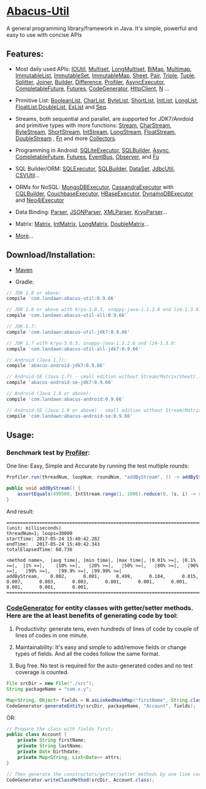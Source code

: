 # [Abacus-Util](http://www.landawn.com)

A general programming library/framework in Java. It's simple, powerful and easy to use with concise APIs


## Features:

* Most daily used APIs: [IOUtil][], [Multiset][], [LongMultiset][], [BiMap][], [Multimap][], [ImmutableList][], [ImmutableSet][], [ImmutableMap][], [Sheet][], [Pair][], [Triple][], [Tuple][], [Splitter][], [Joiner][], [Builder][], [Difference][], [Profiler][], [AsyncExecutor][], [CompletableFuture][], [Futures][], [CodeGenerator][], [HttpClient][], [N][] ...

* Primitive List: [BooleanList][], [CharList][], [ByteList][], [ShortList][], [IntList][], [LongList][], [FloatList][],[DoubleList][], [ExList][] and [Seq][].

* Streams, both sequential and parallel, are supported for JDK7/Anrdoid and primitive types with more functions: [Stream][], [CharStream][], [ByteStream][], [ShortStream][], [IntStream][], [LongStream][], [FloatStream][], [DoubleStream][] , [Fn][] and more [Collectors][].

* Programming in Android: [SQLiteExecutor][], [SQLBuilder][], [Async][], [CompletableFuture][], [Futures][], [EventBus][], [Observer][], and [Fu][]

* SQL Builder/ORM: [SQLExecutor][], [SQLBuilder][], [DataSet][], [JdbcUtil][], [CSVUtil][]...

* ORMs for NoSQL: [MongoDBExecutor][], [CassandraExecutor][] with [CQLBuilder][], [CouchbaseExecutor][], [HBaseExecutor][], [DynamoDBExecutor][] and [Neo4jExecutor][]

* Data Binding: [Parser][], [JSONParser][], [XMLParser][], [KryoParser][]...

* Matrix: [Matrix][], [IntMatrix][], [LongMatrix][], [DoubleMatrix][]...

* [More](http://www.landawn.com)...

## Download/Installation:

* [Maven](http://search.maven.org/#search%7Cga%7C1%7Cg%3A%22com.landawn%22)

* Gradle:
```gradle
// JDK 1.8 or above:
compile 'com.landawn:abacus-util:0.9.66'

// JDK 1.8 or above with kryo-3.0.3, snappy-java-1.1.2.6 and lz4-1.3.0:
compile 'com.landawn:abacus-util-all:0.9.66'

// JDK 1.7:
compile 'com.landawn:abacus-util-jdk7:0.9.66'

// JDK 1.7 with kryo-3.0.3, snappy-java-1.1.2.6 and lz4-1.3.0:
compile 'com.landawn:abacus-util-all-jdk7:0.9.66'

// Android (Java 1.7):
compile 'abacus-android-jdk7:0.9.66'

// Android-SE (Java 1.7) - small edition without Stream/Matrix/Sheet/...:
compile 'abacus-android-se-jdk7:0.9.66'

// Android (Java 1.8 or above):
compile 'com.landawn:abacus-android:0.9.66'

// Android-SE (Java 1.8 or above) - small edition without Stream/Matrix/Sheet/...:
compile 'com.landawn:abacus-android-se:0.9.66'
```

## Usage:

### Benchmark test by [Profiler][]:

One line: Easy, Simple and Accurate by running the test multiple rounds:
```java
Profiler.run(threadNum, loopNum, roundNum, "addByStream", () -> addByStream()).printResult();

public void addByStream() {
    assertEquals(499500, IntStream.range(1, 1000).reduce(0, (s, i) -> s += i));
}

```
And result:
```
========================================================================================================================
(unit: milliseconds)
threadNum=1; loops=30000
startTime: 2017-05-24 15:40:42.282
endTime:   2017-05-24 15:40:42.343
totalElapsedTime: 60.736

<method name>,  |avg time|, |min time|, |max time|, |0.01% >=|, |0.1% >=|,  |1% >=|,    |10% >=|,   |20% >=|,   |50% >=|,   |80% >=|,   |90% >=|,   |99% >=|,   |99.9% >=|, |99.99% >=|
addByStream,    0.002,      0.001,      0.499,      0.104,      0.015,      0.007,      0.003,      0.003,      0.001,      0.001,      0.001,      0.001,      0.001,      0.001,      
========================================================================================================================
```


### [CodeGenerator](http://www.landawn.com/api-docs/com/landawn/abacus/util/CodeGenerator.html) for entity classes with getter/setter methods. Here are the at least benefits of generating code by tool:

1. Productivity: generate tens, even hundreds of lines of code by couple of lines of codes in one minute.

2. Maintainability: It's easy and simple to add/remove fields or change types of fields. And all the codes follow the same format.

3. Bug free. No test is required for the auto-generated codes and no test coverage is counted. 

```java
File srcDir = new File("./src");
String packageName = "com.x.y";

Map<String, Object> fields = N.asLinkedHashMap("firstName", String.class, "lastName", String.class, "birthdate", Date.class, "attrs", "Map<String, List<java.sql.Date>>");
CodeGenerator.generateEntity(srcDir, packageName, "Account", fields);
```
OR:

```java
// Prepare the class with fields first:
public class Account {
    private String firstName;
    private String lastName;
    private Date birthdate;
    private Map<String, List<Date>> attrs;
}

// Then generate the constructors/getter/setter methods by one line code:
CodeGenerator.writeClassMethod(srcDir, Account.class);
```


[IOUtil]: http://www.landawn.com/IOUtil_view.html
[Multiset]: http://www.landawn.com/Multiset_view.html
[LongMultiset]: http://www.landawn.com/LongMultiset_view.html
[BiMap]: http://www.landawn.com/BiMap_view.html
[Multimap]: http://www.landawn.com/Multimap_view.html
[ImmutableList]: http://www.landawn.com/ImmutableList_view.html
[ImmutableSet]: http://www.landawn.com/ImmutableSet_view.html
[ImmutableMap]: http://www.landawn.com/ImmutableMap_view.html
[Sheet]: http://www.landawn.com/Sheet_view.html
[Pair]: http://www.landawn.com/Pair_view.html
[Triple]: http://www.landawn.com/Triple_view.html
[Tuple]: http://www.landawn.com/Tuple_view.html
[Splitter]: http://www.landawn.com/Splitter_view.html
[Joiner]: http://www.landawn.com/Joiner_view.html
[Builder]: http://www.landawn.com/Builder_view.html
[Difference]: http://www.landawn.com/Difference_view.html
[Profiler]: http://www.landawn.com/Profiler_view.html
[AsyncExecutor]: http://www.landawn.com/AsyncExecutor_view.html
[CompletableFuture]: http://www.landawn.com/CompletableFuture_view.html
[Futures]: http://www.landawn.com/Futures_view.html
[CodeGenerator]: http://www.landawn.com/CodeGenerator_view.html
[HttpClient]: http://www.landawn.com/HttpClient_view.html
[N]:http://www.landawn.com/N_view.html

[BooleanList]: http://www.landawn.com/BooleanList_view.html
[CharList]: http://www.landawn.com/CharList_view.html
[ByteList]: http://www.landawn.com/ByteList_view.html
[ShortList]: http://www.landawn.com/ShortList_view.html
[IntList]: http://www.landawn.com/IntList_view.html
[LongList]: http://www.landawn.com/LongList_view.html
[FloatList]: http://www.landawn.com/FloatList_view.html
[DoubleList]: http://www.landawn.com/DoubleList_view.html
[ExList]: http://www.landawn.com/ExList_view.html
[Seq]: http://www.landawn.com/Seq_view.html

[Stream]: http://www.landawn.com/Stream_view.html
[CharStream]: http://www.landawn.com/CharStream_view.html
[ByteStream]: http://www.landawn.com/ByteStream_view.html
[ShortStream]: http://www.landawn.com/ShortStream_view.html
[IntStream]: http://www.landawn.com/IntStream_view.html
[LongStream]: http://www.landawn.com/LongStream_view.html
[FloatStream]: http://www.landawn.com/FloatStream_view.html
[DoubleStream]: http://www.landawn.com/DoubleStream_view.html
[Fn]: http://www.landawn.com/Fn_view.html
[Collectors]: http://www.landawn.com/Collectors_view.html

[SQLiteExecutor]: http://www.landawn.com/SQLiteExecutor_view.html
[SQLBuilder]: http://www.landawn.com/SQLBuilder_view.html
[Async]: http://www.landawn.com/Async_Android_view.html
[CompletableFuture]: http://www.landawn.com/CompletableFuture_Android_view.html
[Futures]: http://www.landawn.com/Futures_Android_view.html
[EventBus]: http://www.landawn.com/EventBus_view.html
[Observer]: http://www.landawn.com/api-docs/com/landawn/abacus/android/util/Observer.html
[Fu]: http://www.landawn.com/Fu_view.html

[SQLExecutor]: http://www.landawn.com/SQLExecutor_view.html
[SQLBuilder]: http://www.landawn.com/SQLBuilder_view.html
[DataSet]: http://www.landawn.com/DataSet_view.html
[JdbcUtil]: http://www.landawn.com/JdbcUtil_view.html
[CSVUtil]: http://www.landawn.com/CSVUtil_view.html

[MongoDBExecutor]: http://www.landawn.com/MongoDBExecutor_view.html
[CassandraExecutor]: http://www.landawn.com/MongoDBExecutor_view.html
[CQLBuilder]: http://www.landawn.com/CQLBuilder_view.html
[CouchbaseExecutor]: http://www.landawn.com/CouchbaseExecutor_view.html
[HBaseExecutor]: http://www.landawn.com/HBaseExecutor_view.html
[DynamoDBExecutor]: http://www.landawn.com/DynamoDBExecutor_view.html
[Neo4jExecutor]: http://www.landawn.com/Neo4jExecutor_view.html

[Parser]: http://www.landawn.com/Parser_view.html
[JSONParser]: http://www.landawn.com/JSONParser_view.html
[XMLParser]: http://www.landawn.com/XMLParser_view.html
[KryoParser]: http://www.landawn.com/KryoParser_view.html

[Matrix]: http://www.landawn.com/Matrix_view.html
[IntMatrix]: http://www.landawn.com/IntMatrix_view.html
[LongMatrix]: http://www.landawn.com/LongMatrix_view.html
[DoubleMatrix]: http://www.landawn.com/DoubleMatrix_view.html

